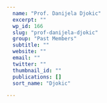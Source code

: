```yaml
---
  name: "Prof. Danijela Djokic"
  excerpt: ""
  wp_id: 166
  slug: "prof-danijela-djokic"
  group: "Past Members"
  subtitle: ""
  website: ""
  email: ""
  twitter: ""
  thumbnail_id: ""
  publications: []
  sort_name: "Djokic"

---
```

